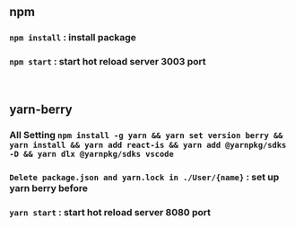 ## npm
### `npm install` : install package
### `npm start` : start hot reload server 3003 port

<br>

## yarn-berry
### All Setting `npm install -g yarn && yarn set version berry && yarn install && yarn add react-is && yarn add @yarnpkg/sdks -D && yarn dlx @yarnpkg/sdks vscode`
### `Delete package.json and yarn.lock in ./User/{name}` : set up yarn berry before
### `yarn start` : start hot reload server 8080 port
